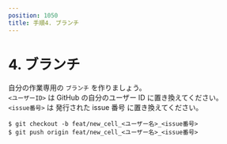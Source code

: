 ```yaml
---
position: 1050
title: 手順4. ブランチ
---
```


# 4. ブランチ

自分の作業専用の `ブランチ` を作りましょう。  
`<ユーザーID>` は GitHub の自分のユーザー ID に置き換えてください。  
`<issue番号>` は 発行された issue 番号 に置き換えてください。

```
$ git checkout -b feat/new_cell_<ユーザー名>_<issue番号>
$ git push origin feat/new_cell_<ユーザー名>_<issue番号>
```
